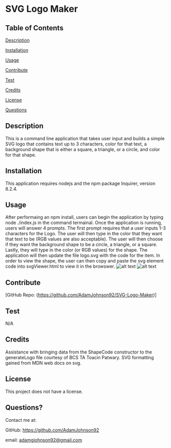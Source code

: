 # SVG Logo Maker
 
  
 
  ## Table of Contents
  
  [Description](#description)

  [Installation](#installation)
  
  [Usage](#usage)

  [Contribute](#contribute)

  [Test](#test)
  
  [Credits](#credits)
  
  [License](#license)

  [Questions](#questions)
  
  ## Description
  This is a command line application that takes user input and builds a simple SVG logo that contains text up to 3 characters, color for that text, a background shape that is either a square, a triangle, or a circle, and color for that shape.

  ## Installation
  This application requires nodejs and the npm package Inquirer, version 8.2.4.

  ## Usage
  After performaing an npm install, users can begin the application by typing node ./index.js in the command termainal. Once the application is running, users will answer 4 prompts. The first prompt requires that a user inputs 1-3 characters for the Logo. The user will then type in the color that they want that text to be (RGB values are also acceptable).  The user will then choose if they want the background shape to be a circle, a triangle, or a square. Lastly, they will type in the color (or RGB values) for the shape. The application will then update the file logo.svg with the code for the item. In order to view the shape, the user can then copy and paste the svg element code into svgViewer.html to view it in the browswer.
  ![alt text](./assets/work%20scheduler%20screenshot.PNG)
  ![alt text](./assets/work%20scheduler%20screenshot.PNG)
  
  ## Contribute
  [GitHub Repo: (https://github.com/AdamJohnson92/SVG-Logo-Maker)]

  ## Test
  N/A
  
  ## Credits
  Assistance with bringing data from the ShapeCode constructor to the generateLogo file courtesy of BCS TA Toacin Patwary. SVG formatting gained from MDN web docs on svg.

  ## License
  
  This project does not have a license.

  ## Questions?

  Contact me at:

  GitHub: https://github.com/AdamJohnson92
  
  email: adamgjohnson92@gmail.com